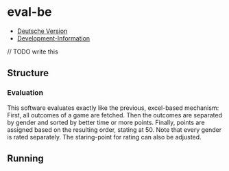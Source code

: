 # eval-be

- [Deutsche Version](./docs/readme-deutsch.md)
- [Development-Information](./docs/development.md)

// TODO write this

## Structure

### Evaluation

This software evaluates exactly like the previous, excel-based mechanism:
First, all outcomes of a game are fetched. Then the outcomes are separated by gender and sorted by better time or more points. Finally, points are assigned based on the resulting order, stating at 50.
Note that every gender is rated separately. The staring-point for rating can also be adjusted.

## Running
